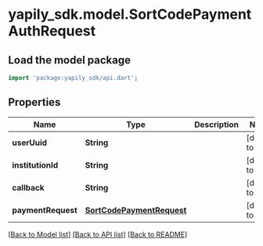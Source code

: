 # yapily_sdk.model.SortCodePaymentAuthRequest

## Load the model package
```dart
import 'package:yapily_sdk/api.dart';
```

## Properties
Name | Type | Description | Notes
------------ | ------------- | ------------- | -------------
**userUuid** | **String** |  | [default to null]
**institutionId** | **String** |  | [default to null]
**callback** | **String** |  | [default to null]
**paymentRequest** | [**SortCodePaymentRequest**](SortCodePaymentRequest.md) |  | [default to null]

[[Back to Model list]](../README.md#documentation-for-models) [[Back to API list]](../README.md#documentation-for-api-endpoints) [[Back to README]](../README.md)



